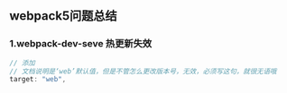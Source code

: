 ## webpack5问题总结

### 1.webpack-dev-seve 热更新失效

```js
// 添加
// 文档说明是‘web’默认值，但是不管怎么更改版本号，无效，必须写这句，就很无语哦
target: "web",
```

